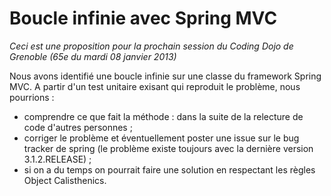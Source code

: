 Boucle infinie avec Spring MVC
==============================
*Ceci est une proposition pour la prochain session du Coding Dojo de Grenoble (65e du mardi 08 janvier 2013)*

Nous avons identifié une boucle infinie sur une classe du framework Spring MVC. A partir d'un test unitaire exisant qui reproduit le problème, nous pourrions :

- comprendre ce que fait la méthode : dans la suite de la relecture de code d'autres personnes ;
- corriger le problème et éventuellement poster une issue sur le bug tracker de spring (le problème existe toujours avec la dernière version 3.1.2.RELEASE) ;
- si on a du temps on pourrait faire une solution en respectant les règles Object Calisthenics.

